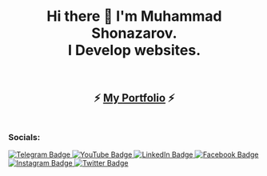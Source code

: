 <h1 align="center">
  Hi there 👋 I'm Muhammad Shonazarov.<br>I Develop websites.
  <br><br>
</h1>

<h2 align="center">
  ⚡ <a href="https://mukhammaddev.uz" target="_blank">My Portfolio</a> ⚡
  <br><br>
</h2>

### Socials:

<div id="badges">
  <a href="https://t.me/Muhammad_Shonazarov">
    <img src="https://img.shields.io/badge/telegram-blue?style=for-the-badge&logo=telegram&logoColor=white" alt="Telegram Badge" />
  </a><!--
  --><a href="https://youtube.com/@mukhammaddev">
    <img src="https://img.shields.io/badge/youtube-red?style=for-the-badge&logo=youtube&logoColor=white" alt="YouTube Badge" />
  </a><!--
  --><a href="https://linkedin.com/in/Muhammad-Shonazarov">
    <img src="https://img.shields.io/badge/linkedin-blue?style=for-the-badge&logo=linkedin&logoColor=white" alt="LinkedIn Badge" />
  </a><!--
  --><a href="https://www.facebook.com/mukhammaddev">
    <img src="https://img.shields.io/badge/facebook-blue?style=for-the-badge&logo=facebook&logoColor=white" alt="Facebook Badge" />
  </a><!--
  --><a href="https://instagram.com/mukhammad.028">
    <img src="https://img.shields.io/badge/instagram-pink?style=for-the-badge&logo=instagram&logoColor=white" alt="Instagram Badge" />
  </a><!--
  --><a href="https://twitter.com/mukhammaddev">
    <img src="https://img.shields.io/badge/twitter-blue?style=for-the-badge&logo=twitter&logoColor=white" alt="Twitter Badge" />
  </a>
</div>

